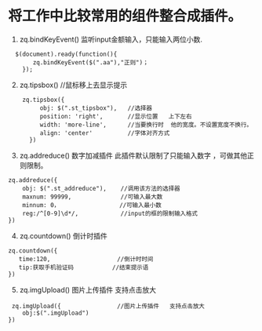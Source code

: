 # 将工作中比较常用的组件整合成插件。

1. zq.bindKeyEvent() 监听input金额输入，只能输入两位小数.  
```
  $(document).ready(function(){
       zq.bindKeyEvent($(".aa"),"正则")；
    });
```
2. zq.tipsbox()   //鼠标移上去显示提示  
```
    zq.tipsbox({
         obj: $(".st_tipsbox"),   //选择器
         position: 'right',       //显示位置   上下左右
         width: 'more-line',      //当要换行时  他的宽度。不设置宽度不换行。
         align: 'center'          //字体对齐方式
      })
```
3. zq.addreduce()      数字加减插件  此插件默认限制了只能输入数字 ，可做其他正则限制。    
```
zq.addreduce({
    obj: $(".st_addreduce"),    //调用该方法的选择器
    maxnum: 99999,              //可输入最大数
    minnum: 0，                 //可输入最小数
    reg:/^[0-9]\d*/,            //input的框的限制输入格式
})
```
4.  zq.countdown()     倒计时插件    
```
zq.countdown({
   time:120,                   //倒计时时间
   tip:获取手机验证码           //结束提示语     
})

```
5. zq.imgUpload()  图片上传插件   支持点击放大  
```
 zq.imgUpload({                //图片上传插件   支持点击放大
	obj:$(".imgUpload")
})
```
